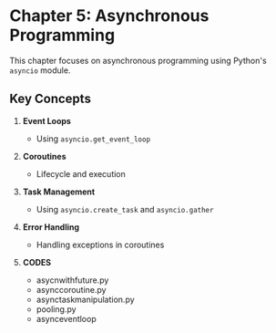 # Chapter 5: Asynchronous Programming

This chapter focuses on asynchronous programming using Python's `asyncio` module.

## Key Concepts
1. **Event Loops**
   - Using `asyncio.get_event_loop`

2. **Coroutines**
   - Lifecycle and execution

3. **Task Management**
   - Using `asyncio.create_task` and `asyncio.gather`

4. **Error Handling**
   - Handling exceptions in coroutines

5. **CODES**
   - asycnwithfuture.py
   - asynccoroutine.py
   - asynctaskmanipulation.py
   - pooling.py
   - asynceventloop

